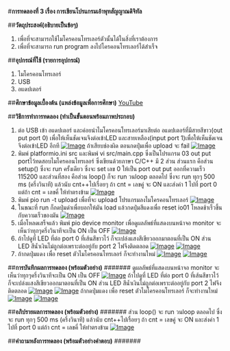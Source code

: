 #**การทดลองที่ 3 เรื่อง การเขียนโปรแกรมเอ้าพุทสัญญาณดิจิทัล**

##**วัตถุประสงค์(อธิบายเป็นข้อๆ)**
1. เพื่อที่จะสามารถใช้ไมโครคอนโทรเลอร์ตัวนั้นได้ในสิ่งที่เราต้องการ
2. เพื่อที่จะสามารถ run program ลงไปโครคอนโทรเลอร์ได้สำเร็จ

##**อุปกรณ์ที่ใช้ (รายการอุปกรณ์)**
1. ไมโครคอนโทรเลอร์
2. USB
3. อแดปเตอร์

##**ศึกษาข้อมูลเบื้องต้น (แหล่งข้อมูลเพื่อการศึกษา)**
[YouTube](https://www.youtube.com/watch?v=CCnN1WJsXQY)

##**วิธีการทำการทดลอง (ทำเป็นขั้นตอนพร้อมภาพประกอบ)**
1. ต่อ USB เข้า อแดปเตอร์ และค่อยนำไมโครคอนโทรเลอร์มาเสียต่อ อแดปเตอร์ที่มีสายสีขาว(out put port 0) เพื่อให้เห็นชัดเจนจึงต่อเข้าLED และสายเหลือง(input port 1)เพื่อให้เห็นชัดเจนจึงต่อเข้าLED อีกที [![Image](https://imgbb.com/)](https://ibb.co/v3hwY5V) ถ้าเสียบช่องผิด ตอนกดปุ่มเพื่อ upload จะ fail [![Image](https://imgbb.com/)](https://ibb.co/Y4SyWrv)
2. พิมพ์ platformio.ini src และพิมพ์ vi src/main.cpp ซึ่งเป็นโปรแกรม 03 out put portไว้ทดสอบไมโครคอนโทรเลอร์ ซึ่งเขียนด้วยภาษา C/C++ มี 2 ส่วน ส่วนแรก คือส่วน setup() ซึ่งจะ run ครั้งเดียว ซึ่งจะ set เลข 0 ให้เป็น port out put ออกที่ความเร็ว 115200  และส่วนที่สอง คือส่วน loop() ก็จะ run วนloop ตลอดไป ซึ่งจะ run ทุกๆ 500 ms (ครึ่งวินาที) แล้วนับ cnt++ไปเรื่อยๆ ถ้า cnt = เลขคู่ จะ ON และส่งค่า 1 ไปที่ port 0 แต่ถ้า cnt = เลขคี่ ให้ทำตรงข้าม [![Image](https://imgbb.com/)](https://ibb.co/dLCfHHd)
3. พิมพ์ pio run -t upload เพื่อที่จะ upload โปรแกรมลงไมโครคอนโทรเลอร์ [![Image](https://imgbb.com/)](https://ibb.co/N1ftbxH)
4. ในขณะที่ run ก็กดปุ่มดำเพื่อบอกให้มัน load แล้วกดปุ่มสีแดงเพื่อ reset io01 โหลดช้าเร็วขึ้นกับความเร็วของมัน [![Image](https://imgbb.com/)](https://ibb.co/7XZQYZ4)
5. เมื่อโหลดเสร็จแล้ว พิมพ์ pio device monitor เพื่อดูผลลัพธ์ที่แสดงบนหน้าจอ monitor จะเห็นว่าทุกๆครึ่งวินาทีจะเป็น ON เป็น OFF [![Image](https://imgbb.com/)](https://ibb.co/6XxZFPn)
6. ถ้าไปดูที่ LED ที่ต่อ port 0 ที่เส้นสีขาวไว้ ก็จะเปล่งแสงสีเขียวออกมาตอนที่เป็น ON ส่วน LED สีน้ำเงินไม่ถูกต่อเพราะต่ออยู่กับ port 2 ไฟจึงติดตลอด [![Image](https://imgbb.com/)](https://ibb.co/zFS9sFt) [![Image](https://imgbb.com/)](https://ibb.co/qkn7FdL) 
7. ถ้ากดปุ่มแดง เพื่อ reset ตัวไมโครคอนโทรเลอร์ ก็จะทำงานใหม่   [![Image](https://imgbb.com/)](https://ibb.co/ZVw02jJ) [![Image](https://imgbb.com/)](https://ibb.co/GkWh6YH) 

##**การบันทึกผลการทดลอง (พร้อมตัวอย่าง)**
####### ดูผลลัพธ์ที่แสดงบนหน้าจอ monitor จะเห็นว่าทุกๆครึ่งวินาทีจะเป็น ON เป็น OFF [![Image](https://imgbb.com/)](https://ibb.co/6XxZFPn) ถ้าไปดูที่ LED ที่ต่อ port 0 ที่เส้นสีขาวไว้ ก็จะเปล่งแสงสีเขียวออกมาตอนที่เป็น ON ส่วน LED สีน้ำเงินไม่ถูกต่อเพราะต่ออยู่กับ port 2 ไฟจึงติดตลอด [![Image](https://imgbb.com/)](https://ibb.co/zFS9sFt) [![Image](https://imgbb.com/)](https://ibb.co/qkn7FdL) ถ้ากดปุ่มแดง เพื่อ reset ตัวไมโครคอนโทรเลอร์ ก็จะทำงานใหม่   [![Image](https://imgbb.com/)](https://ibb.co/ZVw02jJ) [![Image](https://imgbb.com/)](https://ibb.co/GkWh6YH) 

##**อภิปรายผลการทดลอง (พร้อมตัวอย่าง)**
####### ส่วน loop() จะ run วนloop ตลอดไป ซึ่งจะ run ทุกๆ 500 ms (ครึ่งวินาที) แล้วนับ cnt++ไปเรื่อยๆ ถ้า cnt = เลขคู่ จะ ON และส่งค่า 1 ไปที่ port 0 แต่ถ้า cnt = เลขคี่ ให้ทำตรงข้าม [![Image](https://imgbb.com/)](https://ibb.co/dLCfHHd)

##**คำถามหลังการทดลอง (พร้อมตัวอย่างคำตอบ)**
#######
